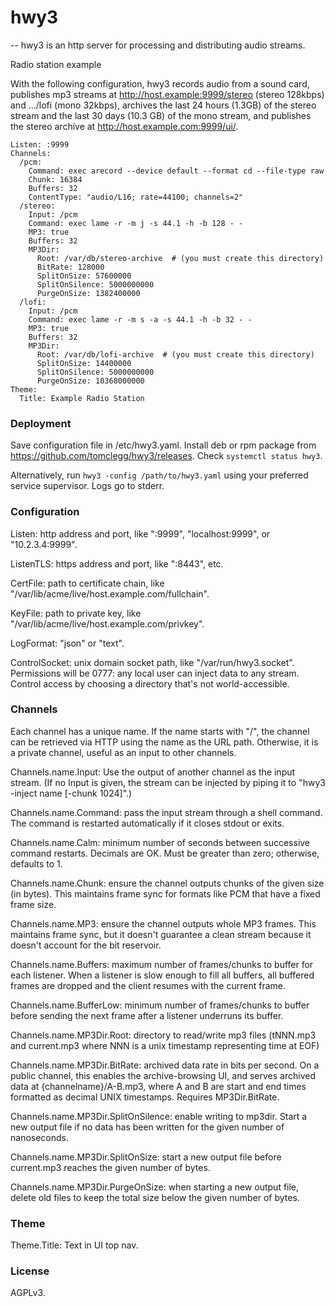 # hwy3
--
hwy3 is an http server for processing and distributing audio streams.


Radio station example

With the following configuration, hwy3 records audio from a sound card,
publishes mp3 streams at http://host.example:9999/stereo (stereo 128kbps) and
.../lofi (mono 32kbps), archives the last 24 hours (1.3GB) of the stereo stream
and the last 30 days (10.3 GB) of the mono stream, and publishes the stereo
archive at http://host.example.com:9999/ui/.

    Listen: :9999
    Channels:
      /pcm:
        Command: exec arecord --device default --format cd --file-type raw
        Chunk: 16384
        Buffers: 32
        ContentType: "audio/L16; rate=44100; channels=2"
      /stereo:
        Input: /pcm
        Command: exec lame -r -m j -s 44.1 -h -b 128 - -
        MP3: true
        Buffers: 32
        MP3Dir:
          Root: /var/db/stereo-archive  # (you must create this directory)
          BitRate: 128000
          SplitOnSize: 57600000
          SplitOnSilence: 5000000000
          PurgeOnSize: 1382400000
      /lofi:
        Input: /pcm
        Command: exec lame -r -m s -a -s 44.1 -h -b 32 - -
        MP3: true
        Buffers: 32
        MP3Dir:
          Root: /var/db/lofi-archive  # (you must create this directory)
          SplitOnSize: 14400000
          SplitOnSilence: 5000000000
          PurgeOnSize: 10368000000
    Theme:
      Title: Example Radio Station


### Deployment

Save configuration file in /etc/hwy3.yaml. Install deb or rpm package from
https://github.com/tomclegg/hwy3/releases. Check `systemctl status hwy3`.

Alternatively, run `hwy3 -config /path/to/hwy3.yaml` using your preferred
service supervisor. Logs go to stderr.


### Configuration

Listen: http address and port, like ":9999", "localhost:9999", or
"10.2.3.4:9999".

ListenTLS: https address and port, like ":8443", etc.

CertFile: path to certificate chain, like
"/var/lib/acme/live/host.example.com/fullchain".

KeyFile: path to private key, like
"/var/lib/acme/live/host.example.com/privkey".

LogFormat: "json" or "text".

ControlSocket: unix domain socket path, like "/var/run/hwy3.socket". Permissions
will be 0777: any local user can inject data to any stream. Control access by
choosing a directory that's not world-accessible.


### Channels

Each channel has a unique name. If the name starts with "/", the channel can be
retrieved via HTTP using the name as the URL path. Otherwise, it is a private
channel, useful as an input to other channels.

Channels.name.Input: Use the output of another channel as the input stream. (If
no Input is given, the stream can be injected by piping it to "hwy3 -inject name
[-chunk 1024]".)

Channels.name.Command: pass the input stream through a shell command. The
command is restarted automatically if it closes stdout or exits.

Channels.name.Calm: minimum number of seconds between successive command
restarts. Decimals are OK. Must be greater than zero; otherwise, defaults to 1.

Channels.name.Chunk: ensure the channel outputs chunks of the given size (in
bytes). This maintains frame sync for formats like PCM that have a fixed frame
size.

Channels.name.MP3: ensure the channel outputs whole MP3 frames. This maintains
frame sync, but it doesn't guarantee a clean stream because it doesn't account
for the bit reservoir.

Channels.name.Buffers: maximum number of frames/chunks to buffer for each
listener. When a listener is slow enough to fill all buffers, all buffered
frames are dropped and the client resumes with the current frame.

Channels.name.BufferLow: minimum number of frames/chunks to buffer before
sending the next frame after a listener underruns its buffer.

Channels.name.MP3Dir.Root: directory to read/write mp3 files (tNNN.mp3 and
current.mp3 where NNN is a unix timestamp representing time at EOF)

Channels.name.MP3Dir.BitRate: archived data rate in bits per second. On a public
channel, this enables the archive-browsing UI, and serves archived data at
{channelname}/A-B.mp3, where A and B are start and end times formatted as
decimal UNIX timestamps. Requires MP3Dir.BitRate.

Channels.name.MP3Dir.SplitOnSilence: enable writing to mp3dir. Start a new
output file if no data has been written for the given number of nanoseconds.

Channels.name.MP3Dir.SplitOnSize: start a new output file before current.mp3
reaches the given number of bytes.

Channels.name.MP3Dir.PurgeOnSize: when starting a new output file, delete old
files to keep the total size below the given number of bytes.


### Theme

Theme.Title: Text in UI top nav.


### License

AGPLv3.

